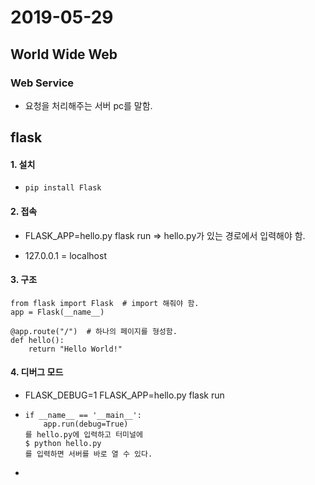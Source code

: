 # 2019-05-29

## World Wide Web

### Web Service

- 요청을 처리해주는 서버 pc를 말함.



## flask

#### 1. 설치

- ```
  pip install Flask
  ```

#### 2. 접속

- FLASK_APP=hello.py flask run  => hello.py가 있는 경로에서 입력해야 함.

- 127.0.0.1 = localhost

#### 3. 구조

```
from flask import Flask  # import 해줘야 함.
app = Flask(__name__)

@app.route("/")  # 하나의 페이지를 형성함.
def hello():
    return "Hello World!"
```

#### 4. 디버그 모드

- FLASK_DEBUG=1 FLASK_APP=hello.py flask run

- ```
  if __name__ == '__main__':
      app.run(debug=True)
  를 hello.py에 입력하고 터미널에
  $ python hello.py
  를 입력하면 서버를 바로 열 수 있다.
  ```

- 